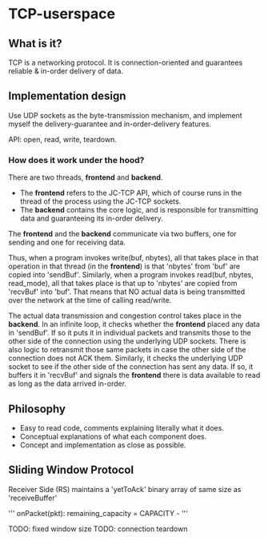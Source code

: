 # TCP-userspace

## What is it?
TCP is a networking protocol. It is connection-oriented and guarantees
reliable & in-order delivery of data.

## Implementation design
Use UDP sockets as the byte-transmission mechanism, and implement myself
the delivery-guarantee and in-order-delivery features.

API: open, read, write, teardown.

### How does it work under the hood?
There are two threads, **frontend** and **backend**.
- The **frontend** refers to the JC-TCP API, which of course runs in the
  thread of the process using the JC-TCP sockets.
- The **backend** contains the core logic, and is responsible for
  transmitting data and guaranteeing its in-order delivery.

The **frontend** and the **backend** communicate via two buffers, one
for sending and one for receiving data.

Thus, when a program invokes write(buf, nbytes), all that takes place in that
operation in that thread (in the **frontend**) is that 'nbytes' from 'buf' are copied into 'sendBuf'.
Similarly, when a program invokes read(buf, nbytes, read_mode), all that takes
place is that up to 'nbytes' are copied from 'recvBuf' into 'buf'. That means
that NO actual data is being transmitted over the network at the time of
calling read/write.

The actual data transmission and congestion control takes place in the
**backend**. In an infinite loop, it checks whether the **frontend** placed
any data in 'sendBuf'. If so it puts it in individual packets and
transmits those to the other side of the connection using the underlying UDP
sockets. There is also logic to retransmit those same packets in case the
other side of the connection does not ACK them. Similarly, it checks the
underlying UDP socket to see if the other side of the connection has sent
any data. If so, it buffers it in 'recvBuf' and signals the **frontend**
there is data available to read as long as the data arrived in-order.

## Philosophy
- Easy to read code, comments explaining literally what it does.
- Conceptual explanations of what each component does.
- Concept and implementation as close as possible.

## Sliding Window Protocol
Receiver Side (RS) maintains a 'yetToAck' binary array of same size as
'receiveBuffer'

'''
onPacket(pkt):
    remaining_capacity = CAPACITY - 
'''

TODO: fixed window size
TODO: connection teardown

